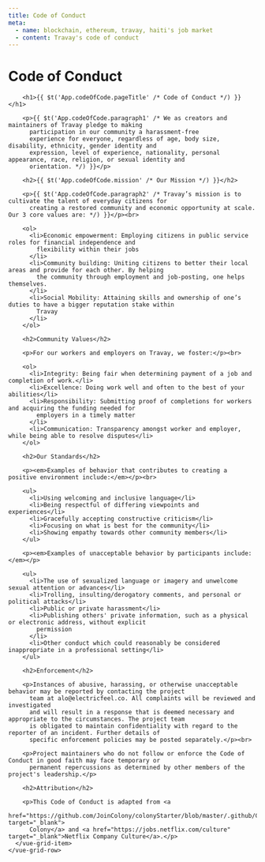 ```yaml
---
title: Code of Conduct
meta:
  - name: blockchain, ethereum, travay, haiti's job market
  - content: Travay's code of conduct
---
```


# Code of Conduct

        <h1>{{ $t('App.codeOfCode.pageTitle' /* Code of Conduct */) }}</h1>

        <p>{{ $t('App.codeOfCode.paragraph1' /* We as creators and maintainers of Travay pledge to making
          participation in our community a harassment-free
          experience for everyone, regardless of age, body size, disability, ethnicity, gender identity and
          expression, level of experience, nationality, personal appearance, race, religion, or sexual identity and
          orientation. */) }}</p>

        <h2>{{ $t('App.codeOfCode.mission' /* Our Mission */) }}</h2>

        <p>{{ $t('App.codeOfCode.paragraph2' /* Travay’s mission is to cultivate the talent of everyday citizens for
          creating a restored community and economic opportunity at scale. Our 3 core values are: */) }}</p><br>

        <ol>
          <li>Economic empowerment: Employing citizens in public service roles for financial independence and
            flexibility within their jobs
          </li>
          <li>Community building: Uniting citizens to better their local areas and provide for each other. By helping
            the community through employment and job-posting, one helps themselves.
          </li>
          <li>Social Mobility: Attaining skills and ownership of one’s duties to have a bigger reputation stake within
            Travay
          </li>
        </ol>

        <h2>Community Values</h2>

        <p>For our workers and employers on Travay, we foster:</p><br>

        <ol>
          <li>Integrity: Being fair when determining payment of a job and completion of work.</li>
          <li>Excellence: Doing work well and often to the best of your abilities</li>
          <li>Responsibility: Submitting proof of completions for workers and acquiring the funding needed for
            employers in a timely matter
          </li>
          <li>Communication: Transparency amongst worker and employer, while being able to resolve disputes</li>
        </ol>

        <h2>Our Standards</h2>

        <p><em>Examples of behavior that contributes to creating a positive environment include:</em></p><br>

        <ul>
          <li>Using welcoming and inclusive language</li>
          <li>Being respectful of differing viewpoints and experiences</li>
          <li>Gracefully accepting constructive criticism</li>
          <li>Focusing on what is best for the community</li>
          <li>Showing empathy towards other community members</li>
        </ul>

        <p><em>Examples of unacceptable behavior by participants include:</em></p>

        <ul>
          <li>The use of sexualized language or imagery and unwelcome sexual attention or advances</li>
          <li>Trolling, insulting/derogatory comments, and personal or political attacks</li>
          <li>Public or private harassment</li>
          <li>Publishing others' private information, such as a physical or electronic address, without explicit
            permission
          </li>
          <li>Other conduct which could reasonably be considered inappropriate in a professional setting</li>
        </ul>

        <h2>Enforcement</h2>

        <p>Instances of abusive, harassing, or otherwise unacceptable behavior may be reported by contacting the project
          team at alo@electricfeel.co. All complaints will be reviewed and investigated
          and will result in a response that is deemed necessary and appropriate to the circumstances. The project team
          is obligated to maintain confidentiality with regard to the reporter of an incident. Further details of
          specific enforcement policies may be posted separately.</p><br>

        <p>Project maintainers who do not follow or enforce the Code of Conduct in good faith may face temporary or
          permanent repercussions as determined by other members of the project's leadership.</p>

        <h2>Attribution</h2>

        <p>This Code of Conduct is adapted from <a
          href="https://github.com/JoinColony/colonyStarter/blob/master/.github/CODE_OF_CONDUCT.md" target="_blank">
          Colony</a> and <a href="https://jobs.netflix.com/culture" target="_blank">Netflix Company Culture</a>.</p>
      </vue-grid-item>
    </vue-grid-row>
